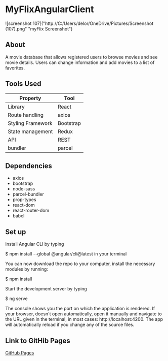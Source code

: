 # MyFlixAngularClient

![screenshot 107]("http://C:/Users/delor/OneDrive/Pictures/Screenshot (107).png" "myFlix Screenshot")

## About

A movie database that allows registered users to browse movies and see movie details. Users can change information and add movies to a list of favorites.

## Tools Used

| Property | Tool |
| -------- | ----- |
| Library           | React |
| Route handling    |axios |
| Styling Framework |Bootstrap |
| State management  |Redux |
| API               |REST |
| bundler           |parcel |

## Dependencies

- axios
- bootstrap
- node-sass
- parcel-bundler
- prop-types
- react-dom
- react-router-dom
- babel

## Set up

Install Angular CLI by typing

$ npm install --global @angular/cli@latest
in your terminal

You can now download the repo to your computer, install the necessary modules by running:

$ npm install

Start the development server by typing

$ ng serve

The console shows you the port on which the application is rendered. If your browser, doesn't open automatically, open it manually and navigate to the URL given in the terminal, in most cases: http://localhost:4200. The app will automatically reload if you change any of the source files.

## Link to GitHib Pages

[GitHub Pages](https://clairedelorie.github.io/myFlix-Angular-client)
